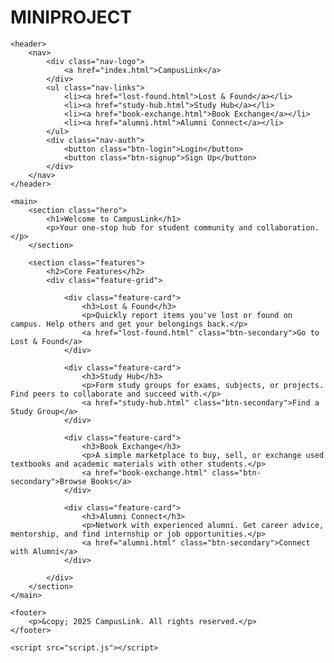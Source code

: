 # MINIPROJECT
<!DOCTYPE html>
<html lang="en">
<head>
    <meta charset="UTF-8">
    <meta name="viewport" content="width=device-width, initial-scale=1.0">
    <title>CampusLink - Student Hub</title>
    <link rel="stylesheet" href="ministyle.css">
</head>
<body>

    <header>
        <nav>
            <div class="nav-logo">
                <a href="index.html">CampusLink</a>
            </div>
            <ul class="nav-links">
                <li><a href="lost-found.html">Lost & Found</a></li>
                <li><a href="study-hub.html">Study Hub</a></li>
                <li><a href="book-exchange.html">Book Exchange</a></li>
                <li><a href="alumni.html">Alumni Connect</a></li>
            </ul>
            <div class="nav-auth">
                <button class="btn-login">Login</button>
                <button class="btn-signup">Sign Up</button>
            </div>
        </nav>
    </header>

    <main>
        <section class="hero">
            <h1>Welcome to CampusLink</h1>
            <p>Your one-stop hub for student community and collaboration.</p>
        </section>

        <section class="features">
            <h2>Core Features</h2>
            <div class="feature-grid">

                <div class="feature-card">
                    <h3>Lost & Found</h3>
                    <p>Quickly report items you've lost or found on campus. Help others and get your belongings back.</p>
                    <a href="lost-found.html" class="btn-secondary">Go to Lost & Found</a>
                </div>

                <div class="feature-card">
                    <h3>Study Hub</h3>
                    <p>Form study groups for exams, subjects, or projects. Find peers to collaborate and succeed with.</p>
                    <a href="study-hub.html" class="btn-secondary">Find a Study Group</a>
                </div>

                <div class="feature-card">
                    <h3>Book Exchange</h3>
                    <p>A simple marketplace to buy, sell, or exchange used textbooks and academic materials with other students.</p>
                    <a href="book-exchange.html" class="btn-secondary">Browse Books</a>
                </div>

                <div class="feature-card">
                    <h3>Alumni Connect</h3>
                    <p>Network with experienced alumni. Get career advice, mentorship, and find internship or job opportunities.</p>
                    <a href="alumni.html" class="btn-secondary">Connect with Alumni</a>
                </div>

            </div>
        </section>
    </main>

    <footer>
        <p>&copy; 2025 CampusLink. All rights reserved.</p>
    </footer>

    <script src="script.js"></script>
</body>
</html>
